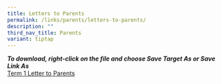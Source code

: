 ```yaml
---
title: Letters to Parents
permalink: /links/parents/letters-to-parents/
description: ""
third_nav_title: Parents
variant: tiptap
---
```

<p><strong><em>To download, right-click on the file and choose Save Target As or Save Link As</em></strong><br><a href="/files/LETTER%20TO%20PARENTS/2024/Term_1_Letter_to_Parents_2024_v2.pdf" rel="noopener noreferrer nofollow" target="_blank">Term 1 Letter to Parents</a></p>